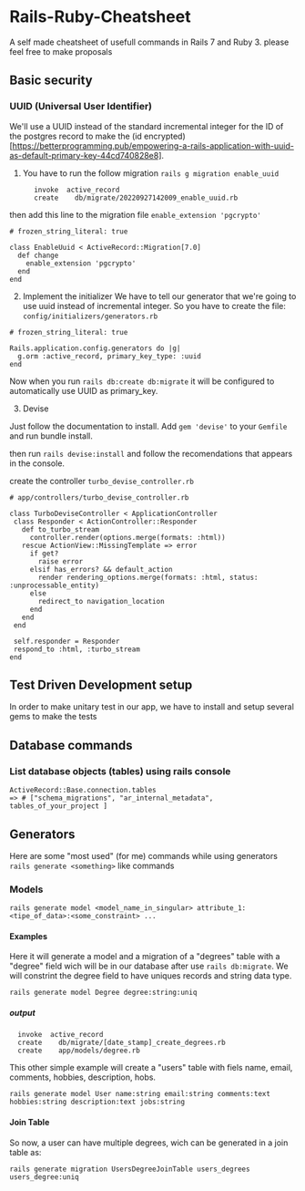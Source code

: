 # Rails-Ruby-Cheatsheet
A self made cheatsheet of usefull commands in Rails 7 and Ruby 3.
please feel free to make proposals

## Basic security
### UUID (Universal User Identifier)
We'll use a UUID instead of the standard incremental integer for the ID of the postgres record to make the (id encrypted)[https://betterprogramming.pub/empowering-a-rails-application-with-uuid-as-default-primary-key-44cd740828e8].


1. You have to run the follow migration `rails g migration enable_uuid`
``` 
      invoke  active_record
      create    db/migrate/20220927142009_enable_uuid.rb
```
then add this line to the migration file `enable_extension 'pgcrypto'`
```
# frozen_string_literal: true

class EnableUuid < ActiveRecord::Migration[7.0]
  def change
    enable_extension 'pgcrypto'
  end
end
```
2. Implement the initializer
We have to tell our generator that we're going to use uuid instead of incremental integer. So you have to create the file: `config/initializers/generators.rb` 
``` 
# frozen_string_literal: true

Rails.application.config.generators do |g|
  g.orm :active_record, primary_key_type: :uuid
end
```
 Now when you run `rails db:create db:migrate` it will be configured to automatically use UUID as primary_key.
 
 
 3. Devise 
 
 Just follow the documentation to install. 
 Add `gem 'devise'` to your `Gemfile` and run bundle install.
 
 then run `rails devise:install` and follow the recomendations that appears in the console.
 
 create the controller `turbo_devise_controller.rb` 
 
 ```
 # app/controllers/turbo_devise_controller.rb
 
 class TurboDeviseController < ApplicationController
  class Responder < ActionController::Responder
    def to_turbo_stream
      controller.render(options.merge(formats: :html))
    rescue ActionView::MissingTemplate => error
      if get?
        raise error
      elsif has_errors? && default_action
        render rendering_options.merge(formats: :html, status: :unprocessable_entity)
      else
        redirect_to navigation_location
      end
    end
  end

  self.responder = Responder
  respond_to :html, :turbo_stream
end
 ```


## Test Driven Development setup

In order to make unitary test in our app, we have to install and setup several gems to make the tests

### 

## Database commands

### List database objects (tables) using rails console
```
ActiveRecord::Base.connection.tables 
=> # ["schema_migrations", "ar_internal_metadata", tables_of_your_project ]
```

## Generators
Here are some "most used" (for me) commands while using generators `rails generate <something>` like commands

### Models
```
rails generate model <model_name_in_singular> attribute_1:<tipe_of_data>:<some_constraint> ...
```

#### Examples

Here it will generate a model and a migration of a "degrees" table with a "degree" field wich will be in our database after use `rails db:migrate`. We will constrint the degree field to have uniques records and string data type.
```
rails generate model Degree degree:string:uniq
```
##### output

```
  invoke  active_record
  create    db/migrate/[date_stamp]_create_degrees.rb
  create    app/models/degree.rb
```

This other simple example will create a "users" table with fiels name, email, comments, hobbies, description, hobs. 
```
rails generate model User name:string email:string comments:text hobbies:string description:text jobs:string

```
#### Join Table
So now, a user can have multiple degrees, wich can be generated in a join table as:

```
rails generate migration UsersDegreeJoinTable users_degrees users_degree:uniq

```
